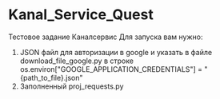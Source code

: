 # Kanal_Service_Quest
Тестовое задание Каналсервис
Для запуска вам нужно:
1. JSON файл для авторизации в google и указать в файле download_file_google.py в строке os.environ["GOOGLE_APPLICATION_CREDENTIALS"] = "{path_to_file}.json"
2. Заполненный proj_requests.py
